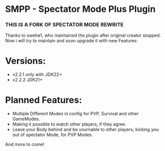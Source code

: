 # SMPP - Spectator Mode Plus Plugin

### **THIS IS A FORK OF SPECTATOR MODE REWRITE**
Thanks to owehe1, who maintained the plugin after original creator stopped. Now i will try to maintain and soon upgrade it with new Features:

# Versions:
- v2.2.1 only with JDK22+
- v2.2.2 JDK21+


# Planned Features:
- Multiple Different Modes in config for PVP, Survival and other GameModes.
- Making it possible to watch other players, if they agree.
- Leave your Body behind and be vournable to other players, kicking you out of spectator Mode, for PVP Modes.
  
And more to come!




